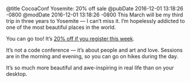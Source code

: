 @title CocoaConf Yosemite: 20% off sale
@pubDate 2016-12-01 13:18:26 -0800
@modDate 2016-12-01 13:18:26 -0800
This March will be my third trip in three years to Yosemite — I can’t miss it. I’m hopelessly addicted to one of the most beautiful places in the world.

You can go too! It’s <a href="http://cocoaconf.com/blog/week-of-mondays">20% off if you register this week</a>.

It’s not a code conference — it’s about people and art and love. Sessions are in the morning and evening, so you can go on hikes during the day.

It’s so much more beautiful and awe-inspiring in real life than on your desktop.
